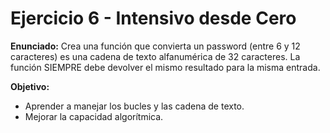 # Ejercicio 6 - Intensivo desde Cero

__Enunciado:__ Crea una función que convierta un password (entre 6 y 12 caracteres) es una cadena de texto alfanumérica de 32 caracteres. La función SIEMPRE debe devolver el mismo resultado para la misma entrada.

__Objetivo:__

- Aprender a manejar los bucles y las cadena de texto.
- Mejorar la capacidad algorítmica.